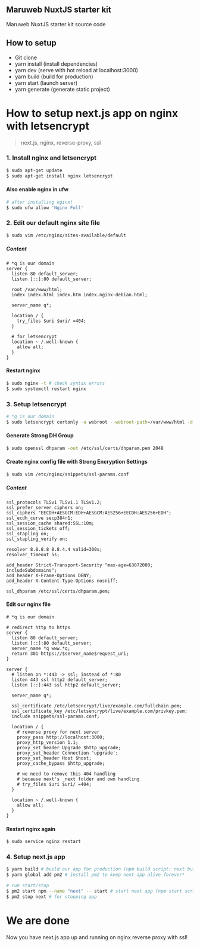 ## Maruweb NuxtJS starter kit

Maruweb NuxtJS starter kit source code

## How to setup

- Git clone
- yarn install (install dependencies)
- yarn dev (serve with hot reload at localhost:3000)
- yarn build (build for production)
- yarn start (launch server)
- yarn generate (generate static project)

# How to setup next.js app on nginx with letsencrypt
> next.js, nginx, reverse-proxy, ssl

### 1. Install nginx and letsencrypt
```bash
$ sudo apt-get update
$ sudo apt-get install nginx letsencrypt
```
#### Also enable nginx in ufw
```bash
# after installing nginx!
$ sudo ufw allow 'Nginx Full'
```

### 2. Edit our default nginx site file
```bash
$ sudo vim /etc/nginx/sites-available/default
```
##### Content
```
# *q is our domain
server {
  listen 80 default_server;
  listen [::]:80 default_server;

  root /var/www/html;
  index index.html index.htm index.nginx-debian.html;

  server_name q*;

  location / {
    try_files $uri $uri/ =404;
  }
  
  # for letsencrypt
  location ~ /.well-known {
    allow all;
  }
}
```
#### Restart nginx
```bash
$ sudo nginx -t # check syntax errors
$ sudo systemctl restart nginx
```

### 3. Setup letsencrypt
```bash
# *q is our domain
$ sudo letsencrypt certonly -a webroot --webroot-path=/var/www/html -d *q -d www.q*
```

#### Generate Strong DH Group
```bash
$ sudo openssl dhparam -out /etc/ssl/certs/dhparam.pem 2048
```

#### Create nginx config file with Strong Encryption Settings
```bash
$ sudo vim /etc/nginx/snippets/ssl-params.conf
```
##### Content
```
ssl_protocols TLSv1 TLSv1.1 TLSv1.2;
ssl_prefer_server_ciphers on;
ssl_ciphers "EECDH+AESGCM:EDH+AESGCM:AES256+EECDH:AES256+EDH";
ssl_ecdh_curve secp384r1;
ssl_session_cache shared:SSL:10m;
ssl_session_tickets off;
ssl_stapling on;
ssl_stapling_verify on;

resolver 8.8.8.8 8.8.4.4 valid=300s;
resolver_timeout 5s;

add_header Strict-Transport-Security "max-age=63072000; includeSubdomains";
add_header X-Frame-Options DENY;
add_header X-Content-Type-Options nosniff;

ssl_dhparam /etc/ssl/certs/dhparam.pem;
```

#### Edit our nginx file
```
# *q is our domain

# redirect http to https
server {
  listen 80 default_server;
  listen [::]:80 default_server;
  server_name *q www.*q;
  return 301 https://$server_name$request_uri;
}

server {
  # listen on *:443 -> ssl; instead of *:80
  listen 443 ssl http2 default_server;
  listen [::]:443 ssl http2 default_server;

  server_name q*;
  
  ssl_certificate /etc/letsencrypt/live/example.com/fullchain.pem;
  ssl_certificate_key /etc/letsencrypt/live/example.com/privkey.pem;
  include snippets/ssl-params.conf;

  location / {
    # reverse proxy for next server
    proxy_pass http://localhost:3000;
    proxy_http_version 1.1;
    proxy_set_header Upgrade $http_upgrade;
    proxy_set_header Connection 'upgrade';
    proxy_set_header Host $host;
    proxy_cache_bypass $http_upgrade;
  
    # we need to remove this 404 handling
    # because next's _next folder and own handling
    # try_files $uri $uri/ =404;
  }
  
  location ~ /.well-known {
    allow all;
  }
}
```

#### Restart nginx again
```bash
$ sudo service nginx restart
```

### 4. Setup next.js app
```bash
$ yarn build # build our app for production (npm build script: next build)
$ yarn global add pm2 # install pm2 to keep next app alive forever*

# run start/stop
$ pm2 start npm --name "next" -- start # start next app (npm start script: next start)
$ pm2 stop next # for stopping app
```

# We are done
Now you have next.js app up and running on nginx reverse proxy with ssl!